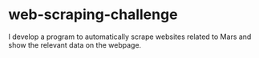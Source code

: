 # web-scraping-challenge

I develop a program to automatically scrape websites related to Mars and show the relevant data on the webpage. 
